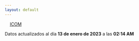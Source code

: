 ```yaml
---
layout: default
---
```

<a href="planes/ICOM/" style="padding: 1rem;">ICOM</a>
<p class_="text-center text-muted">Datos actualizados al día <b>13 de enero de 2023</b> a las <b>02:14 AM</b></p>